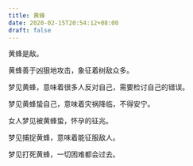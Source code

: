 ```yaml
---
title: 黄蜂
date: 2020-02-15T20:54:12+08:00
draft: false
---
```


黄蜂是敌。<br>


黄蜂善于凶狠地攻击，象征着树敌众多。<br>


梦见黄蜂，意味着很多人反对自己，需要检讨自己的错误。<br>


梦见黄蜂蛰自己，意味着灾祸降临，不得安宁。<br>


女人梦见被黄蜂蛰，怀孕的征兆。<br>


梦见捕捉黄蜂，意味着能征服敌人。<br>


梦见打死黄蜂，一切困难都会过去。<br>
